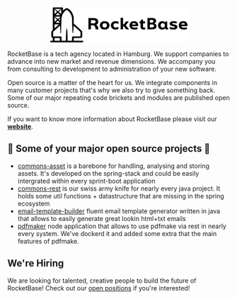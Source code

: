 <p align="center">
  <img src="https://raw.githubusercontent.com/rocketbase-io/.github/README/img/logo-dark.png" width="320" height="80" alt="RocketBase" />
</p>

RocketBase is a tech agency located in Hamburg. 
We support companies to advance into new market and revenue dimensions. We accompany you from consulting to development to administration of your new software.

Open source is a matter of the heart for us. We integrate components in many customer projects that's why we also try to give something back. Some of our major repeating code brickets and modules are published open source.

If you want to know more information about RocketBase please visit our [**website**](https://www.rocketbase.io).

## :mega: Some of your major open source projects :mega:

- [commons-asset](https://github.com/rocketbase-io/commons-asset) is a barebone for handling, analysing and storing assets. It's developed on the spring-stack and could be easily intergrated within every sprint-boot application
- [commons-rest](https://github.com/rocketbase-io/commons-rest) is our swiss army knife for nearly every java project. It holds some util functions + datastructure that are missing in the spring ecosystem
- [email-template-builder](https://github.com/rocketbase-io/email-template-builder) fluent email template generator written in java that allows to easily generate great lookin html+txt emails
- [pdfmaker](https://github.com/rocketbase-io/pdfmaker) node application that allows to use pdfmake via rest in nearly every system. We've dockerd it and added some extra that the main features of pdfmake.


## We're Hiring

We are looking for talented, creative people to build the future of RocketBase! Check out our [open positions](https://www.rocketbase.io/jobs/)
if you're interested!
